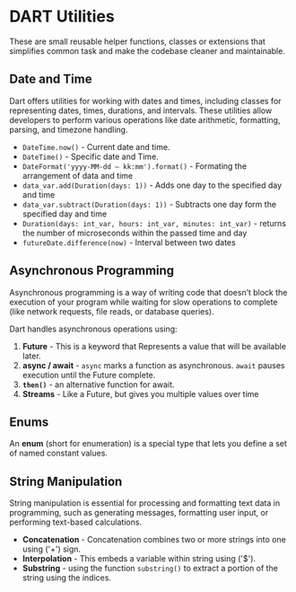 # DART Utilities

These are small reusable helper functions, classes or extensions that simplifies common task and make the codebase cleaner and maintainable.

## Date and Time
Dart offers utilities for working with dates and times, including classes for representing dates, times, durations, and intervals. 
These utilities allow developers to perform various operations like date arithmetic, formatting, parsing, and timezone handling.

  - `DateTime.now()` - Current date and time.
  - `DateTime()` - Specific date and Time.
  - `DateFormat('yyyy-MM-dd – kk:mm').format()` - Formating the arrangement of data and time
  - `data_var.add(Duration(days: 1))` - Adds one day to the specified day and time
  - `data_var.subtract(Duration(days: 1))` -  Subtracts one day form the specified day and time
  - `Duration(days: int_var, hours: int_var, minutes: int_var)` -  returns the number of microseconds within the passed time and day
  - `futureDate.difference(now)` - Interval between two dates

## Asynchronous Programming
Asynchronous programming is a way of writing code that doesn’t block the execution of your 
program while waiting for slow operations to complete (like network requests, file reads, or database queries).

Dart handles asynchronous operations using:

  1. **Future** - This is a keyword that Represents a value that will be available later. 
  2. **async / await** - `async` marks a function as asynchronous. `await` pauses execution until the Future complete.
  3. **`then()`** - an alternative function for await.
  4. **Streams** - Like a Future, but gives you multiple values over time

## Enums
An **enum** (short for enumeration) is a special type that lets you define a set of named constant values.

## String Manipulation
String manipulation is essential for processing and formatting text data in programming, such as generating messages, formatting user input, or performing text-based calculations.

  - **Concatenation** - Concatenation combines two or more strings into one using ('+') sign.
  - **Interpolation** - This embeds a variable within string using ('$').
  - **Substring** - using the function `substring()` to extract a portion of the string using the indices.
